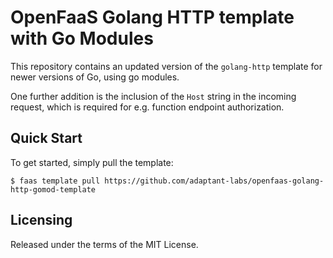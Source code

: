 # OpenFaaS Golang HTTP template with Go Modules

This repository contains an updated version of the `golang-http` template for
newer versions of Go, using go modules.

One further addition is the inclusion of the `Host` string in the incoming
request, which is required for e.g. function endpoint authorization.

## Quick Start

To get started, simply pull the template:

```
$ faas template pull https://github.com/adaptant-labs/openfaas-golang-http-gomod-template
```

## Licensing

Released under the terms of the MIT License.
